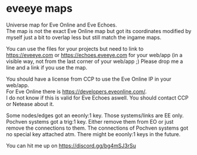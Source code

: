 # eveeye maps
Universe map for Eve Online and Eve Echoes.  
The map is not the exact Eve Online map but got its coordinates modified by myself just a bit to overlap less but still match the ingame maps.  

You can use the files for your projects but need to link to https://eveeye.com or https://echoes.eveeye.com for your web/app (in a visible way, not from the last corner of your web/app ;)
Please drop me a line and a link if you use the map.  

You should have a license from CCP to use the Eve Online IP in your web/app.  
For Eve Online there is https://developers.eveonline.com/.  
I do not know if this is valid for Eve Echoes aswell. You should contact CCP or Netease about it.  

Some nodes/edges got an eeonly:1 key. Those systems/links are EE only.
Pochven systems got a trig:1 key. Either remove them from EO or just remove the connections to them. The connections of Pochven systems got no special key attached atm.
There might be eoonly:1 keys in the future.

You can hit me up on https://discord.gg/bg4mSJ3rSu

